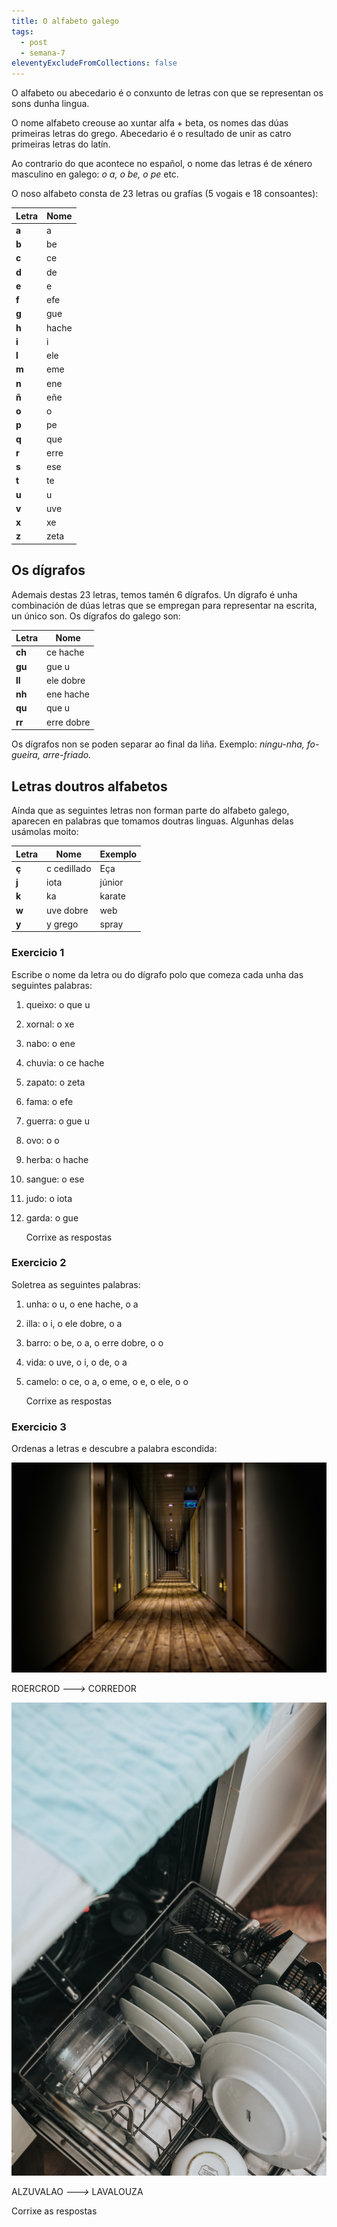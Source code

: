 ```yaml
---
title: O alfabeto galego
tags:
  - post
  - semana-7
eleventyExcludeFromCollections: false
---
```

O alfabeto ou abecedario é o conxunto de letras con que se representan os sons dunha lingua.

O nome alfabeto creouse ao xuntar alfa + beta, os nomes das dúas primeiras letras do grego. Abecedario é o resultado de unir as catro primeiras letras do latín. 

Ao contrario do que acontece no español, o nome das letras é de xénero masculino en galego: *o a, o be, o pe* etc. 

O noso alfabeto consta de 23 letras ou grafías (5 vogais e 18 consoantes):

| Letra | Nome  |
| ----- | ----- |
| **a** | a     |
| **b** | be    |
| **c** | ce    |
| **d** | de    |
| **e** | e     |
| **f** | efe   |
| **g** | gue   |
| **h** | hache |
| **i** | i     |
| **l** | ele   |
| **m** | eme   |
| **n** | ene   |
| **ñ** | eñe   |
| **o** | o     |
| **p** | pe    |
| **q** | que   |
| **r** | erre  |
| **s** | ese   |
| **t** | te    |
| **u** | u     |
| **v** | uve   |
| **x** | xe    |
| **z** | zeta  |

## Os dígrafos

Ademais destas 23 letras, temos tamén 6 dígrafos. Un dígrafo é unha combinación de dúas letras que se empregan para representar na escrita, un único son. Os dígrafos do galego son:

| Letra  | Nome       |
| ------ | ---------- |
| **ch** | ce hache   |
| **gu** | gue u      |
| **ll** | ele dobre  |
| **nh** | ene hache  |
| **qu** | que u      |
| **rr** | erre dobre |

Os dígrafos non se poden separar ao final da liña. Exemplo: *ningu-nha, fo-gueira, arre-friado.*

## Letras doutros alfabetos

Aínda que as seguintes letras non forman parte do alfabeto galego, aparecen en palabras que tomamos doutras linguas. Algunhas delas usámolas moito:

| Letra | Nome        | Exemplo |
| ----- | ----------- | ------- |
| **ç** | c cedillado | Eça     |
| **j** | iota        | júnior  |
| **k** | ka          | karate  |
| **w** | uve dobre   | web     |
| **y** | y grego     | spray   |

### Exercicio 1

Escribe o nome da letra ou do dígrafo polo que comeza cada unha das seguintes palabras:

1. queixo:  o <e-answer>que u</e-answer> 
2. xornal: o <e-answer>xe</e-answer> 
3. nabo: o <e-answer>ene</e-answer> 
4. chuvia: o <e-answer>ce hache</e-answer> 
5. zapato: o <e-answer>zeta</e-answer> 
6. fama: o <e-answer>efe</e-answer> 
7. guerra: o <e-answer>gue u</e-answer>
8. ovo: o <e-answer>o</e-answer>
9. herba: o <e-answer>hache</e-answer>
10. sangue: o <e-answer>ese</e-answer>
11. judo: o <e-answer>iota</e-answer>
12. garda: o <e-answer>gue</e-answer>

    <e-validate>Corrixe as respostas</e-validate>

### Exercicio 2

Soletrea as seguintes palabras:

1. unha: o <e-answer>u</e-answer>, o <e-answer>ene hache</e-answer>, o <e-answer>a</e-answer>
2. illa: o <e-answer>i</e-answer>, o <e-answer>ele dobre</e-answer>, o <e-answer>a</e-answer>  
3. barro: o <e-answer>be</e-answer>, o <e-answer>a</e-answer>, o <e-answer>erre dobre</e-answer>, o <e-answer>o</e-answer>
4. vida: o <e-answer>uve</e-answer>, o <e-answer>i</e-answer>, o <e-answer>de</e-answer>, o <e-answer>a</e-answer>   
5. camelo: o <e-answer>ce</e-answer>, o <e-answer>a</e-answer>, o <e-answer>eme</e-answer>, o <e-answer>e</e-answer>, o <e-answer>ele</e-answer>, o <e-answer>o</e-answer>

   <e-validate>Corrixe as respostas</e-validate>

### Exercicio 3

Ordenas a letras e descubre a palabra escondida:

![](/static/img/hallway.jpg)

<e-tag>R</e-tag><e-tag>O</e-tag><e-tag>E</e-tag><e-tag>R</e-tag><e-tag>C</e-tag><e-tag>R</e-tag><e-tag>O</e-tag><e-tag>D</e-tag> *🡒*   <e-answer>CORREDOR</e-answer>

![](/static/img/dishwasher.jpg)

<e-tag>A</e-tag><e-tag>L</e-tag><e-tag>Z</e-tag><e-tag>U</e-tag><e-tag>V</e-tag><e-tag>A</e-tag><e-tag>L</e-tag><e-tag>A</e-tag><e-tag>O</e-tag> *🡒*  <e-answer>LAVALOUZA</e-answer>

<e-validate>Corrixe as respostas</e-validate>